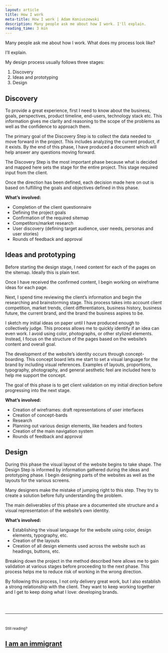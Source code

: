```yaml
---
layout: article
title: How I work
meta-title: How I work | Adam Koniuszewski
description: Many people ask me about how I work. I'll explain.
reading_time: 3 min
---
```


Many people ask me about how I work. What does my process look like?

I’ll explain.

My design process usually follows three stages:

1. Discovery
2. Ideas and prototyping
3. Design

## Discovery
To provide a great experience, first I need to know about the business, goals, perspectives, product timeline, end-users, technology stack etc. This information gives me clarity and reasoning to the scope of the problems as well as the confidence to approach them. 

The primary goal of the Discovery Step is to collect the data needed to move forward in the project. This includes analyzing the current product, if it exists. By the end of this phase, I have produced a document which will help answer any questions moving forward. 

The Discovery Step is the most important phase because what is decided and mapped here sets the stage for the entire project. This stage required input from the client. 

Once the direction has been defined, each decision made here on out is based on fulfilling the goals and objectives defined in this phase. 


**What’s involved:**

- Completion of the client questionnaire
- Defining the project goals
- Confirmation of the required sitemap
- Competitors/market research 
- User discovery (defining target audience, user needs, personas and user stories)
- Rounds of feedback and approval

## Ideas and prototyping
Before starting the design stage, I need content for each of the pages on the sitemap. Ideally this is plain text. 

Once I have received the confirmed content, I begin working on wireframe ideas for each page. 

Next, I spend time reviewing the client’s information and begin the researching and brainstorming stage. This process takes into account client competition, market trends, client differentiators, business history, business future, the current brand, and the brand the business aspires to be. 

I sketch my initial ideas on paper until I have produced enough to collectively judge. This process allows me to quickly identify if an idea can even work. I avoid using color, photographs, or other stylized elements. Instead, I focus on the structure of the pages based on the website’s content and overall goal.

The development of the website’s identity occurs through concept-boarding. This concept board lets me start to set a visual language for the brand by including visual references. Examples of layouts, proportions, typography, photography, and general aesthetic feel are included here to help me support the concept. 

The goal of this phase is to get client validation on my initial direction before progressing into the next stage. 

**What’s involved:**

- Creation of wireframes: draft representations of user interfaces 
- Creation of concept-bards
- Research
- Planning out various design elements, like headers and footers
- Creation of the main navigation system
- Rounds of feedback and approval


## Design
During this phase the visual layout of the website begins to take shape. The Design Step is informed by information gathered during the ideas and prototyping phase. I begin designing parts of the websites as well as the layouts for the various screens. 

Many designers make the mistake of jumping right to this step. They try to create a solution before fully understanding the problem.

The main deliverables of this phase are a documented site structure and a visual representation of the website’s own identity. 

**What’s involved:**

- Establishing the visual language for the website using color, design elements, typography, etc.
- Creation of the layouts
- Creation of all design elements used across the website such as headings, buttons, etc. 

Breaking down the project in the method described here allows me to gain validation at various stages before proceeding to the next phase. This process helps me to reduce risk of working in the wrong direction. 

By following this process, I not only delivery great work, but I also establish a strong relationship with the client. They want to keep working together and I get to keep doing what I love: developing brands. 

<hr style="margin-top: 60px; margin-bottom: 40px;">
<small>Still reading?</small>
<h2><a href="/writing/i-am-immigrant/">I am an immigrant</a></h2>